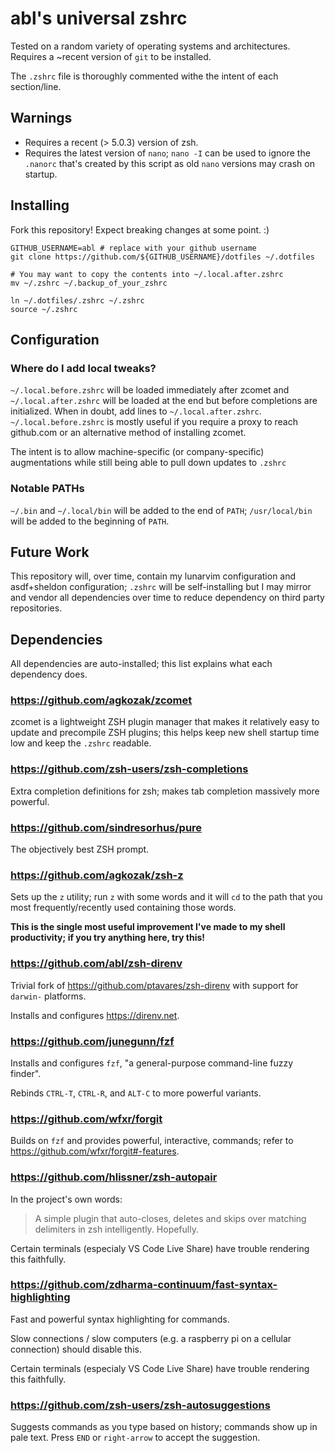 # abl's universal zshrc

Tested on a random variety of operating systems and architectures. Requires a ~recent version of `git` to be installed.

The `.zshrc` file is thoroughly commented withe the intent of each section/line.

## Warnings

 * Requires a recent (> 5.0.3) version of zsh.
 * Requires the latest version of `nano`; `nano -I` can be used to ignore the `.nanorc` that's created by this script as old `nano` versions may crash on startup.

## Installing

Fork this repository! Expect breaking changes at some point. :)

```
GITHUB_USERNAME=abl # replace with your github username
git clone https://github.com/${GITHUB_USERNAME}/dotfiles ~/.dotfiles

# You may want to copy the contents into ~/.local.after.zshrc
mv ~/.zshrc ~/.backup_of_your_zshrc

ln ~/.dotfiles/.zshrc ~/.zshrc
source ~/.zshrc
```

## Configuration

### Where do I add local tweaks?

`~/.local.before.zshrc` will be loaded immediately after zcomet and `~/.local.after.zshrc` will be loaded at the end but before completions are initialized. When in doubt, add lines to `~/.local.after.zshrc`. `~/.local.before.zshrc` is mostly useful if you require a proxy to reach github.com or an alternative method of installing zcomet.

The intent is to allow machine-specific (or company-specific) augmentations while still being able to pull down updates to `.zshrc`

### Notable PATHs

`~/.bin` and `~/.local/bin` will be added to the end of `PATH`; `/usr/local/bin` will be added to the beginning of `PATH`.

## Future Work

This repository will, over time, contain my lunarvim configuration and asdf+sheldon configuration; `.zshrc` will be self-installing but I may mirror and vendor all dependencies over time to reduce dependency on third party repositories.

## Dependencies

All dependencies are auto-installed; this list explains what each dependency does.

### https://github.com/agkozak/zcomet

zcomet is a lightweight ZSH plugin manager that makes it relatively easy to update and precompile ZSH plugins; this helps keep new shell startup time low and keep the `.zshrc` readable.

### https://github.com/zsh-users/zsh-completions

Extra completion definitions for zsh; makes tab completion massively more powerful.

### https://github.com/sindresorhus/pure

The objectively best ZSH prompt.

### https://github.com/agkozak/zsh-z

Sets up the `z` utility; run `z` with some words and it will `cd` to the path that you most frequently/recently used containing those words.

**This is the single most useful improvement I've made to my shell productivity; if you try anything here, try this!**

### https://github.com/abl/zsh-direnv

Trivial fork of https://github.com/ptavares/zsh-direnv with support for `darwin-` platforms.

Installs and configures https://direnv.net.

### https://github.com/junegunn/fzf

Installs and configures `fzf`, "a general-purpose command-line fuzzy finder".

Rebinds `CTRL-T`, `CTRL-R`, and `ALT-C` to more powerful variants.

### https://github.com/wfxr/forgit

Builds on `fzf` and provides powerful, interactive, commands; refer to https://github.com/wfxr/forgit#-features.

### https://github.com/hlissner/zsh-autopair

In the project's own words:

> A simple plugin that auto-closes, deletes and skips over matching delimiters in zsh intelligently. Hopefully.

Certain terminals (especialy VS Code Live Share) have trouble rendering this faithfully.

### https://github.com/zdharma-continuum/fast-syntax-highlighting

Fast and powerful syntax highlighting for commands.

Slow connections / slow computers (e.g. a raspberry pi on a cellular connection) should disable this.

Certain terminals (especialy VS Code Live Share) have trouble rendering this faithfully.

### https://github.com/zsh-users/zsh-autosuggestions

Suggests commands as you type based on history; commands show up in pale text. Press `END` or `right-arrow` to accept the suggestion.
